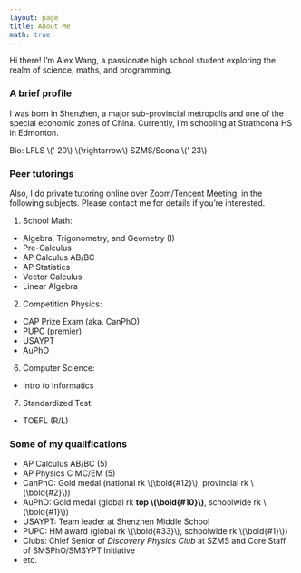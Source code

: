 ```yaml
---
layout: page
title: About Me
math: true
---
```


Hi there! I’m Alex Wang, a passionate high school student exploring the realm of science, maths, and programming.

### A brief profile

I was born in Shenzhen, a major sub-provincial metropolis and one of the special economic zones of China. Currently, I’m schooling at Strathcona HS in Edmonton.

Bio: LFLS \\\(\' 20\\\) \\\(\rightarrow\\\) SZMS/Scona \\\(\' 23\\\)

### Peer tutorings

Also, I do private tutoring online over Zoom/Tencent Meeting, in the following subjects. Please contact me for details if you’re interested.

1. School Math:
- Algebra, Trigonometry, and Geometry (I)
- Pre-Calculus
- AP Calculus AB/BC
- AP Statistics
- Vector Calculus
- Linear Algebra
2. Competition Physics:
- CAP Prize Exam (aka. CanPhO)
- PUPC (premier)
- USAYPT
- AuPhO
6. Computer Science:
- Intro to Informatics
7. Standardized Test:
- TOEFL (R/L)

### Some of my qualifications
- AP Calculus AB/BC (5)
- AP Physics C MC/EM (5)
- CanPhO: Gold medal (national rk \\\(\bold{\#12}\\\), provincial rk \\\(\bold{\#2}\\\))
- AuPhO: Gold medal (global rk **top \\\(\bold{\#10}\\\)**, schoolwide rk \\\(\bold{\#1}\\\))
- USAYPT: Team leader at Shenzhen Middle School
- PUPC: HM award (global rk \\\(\bold{\#33}\\\), schoolwide rk \\\(\bold{\#1}\\\))
- Clubs: Chief Senior of *Discovery Physics Club* at SZMS and Core Staff of SMSPhO/SMSYPT Initiative
- etc.

